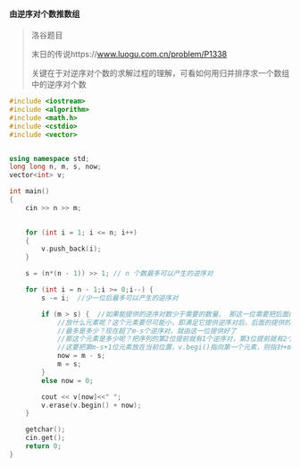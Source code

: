 #### 由逆序对个数推数组

> 洛谷题目
>
> 末日的传说https://www.luogu.com.cn/problem/P1338
>
> 关键在于对逆序对个数的求解过程的理解，可看如何用归并排序求一个数组中的逆序对个数





~~~c++
#include <iostream>
#include <algorithm>
#include <math.h>
#include <cstdio>
#include <vector>


using namespace std;
long long n, m, s, now;
vector<int> v;

int main()
{	
	cin >> n >> m;

	
	for (int i = 1; i <= n; i++)
	{
		v.push_back(i);
	}

	s = (n*(n - 1)) >> 1; // n 个数最多可以产生的逆序对

	for (int i = n - 1;i >= 0;i--) {
		s -= i;  //少一位后最多可以产生的逆序对

		if (m > s) {  //如果能提供的逆序对数少于需要的数量， 那这一位需要把后面的元素插前面
			//放什么元素呢？这个元素要尽可能小，即满足它提供逆序对后，后面的提供的逆序对最多
			//最多是多少？现在超了m-s个逆序对，就由这一位提供好了
			//那这个元素是多少呢？把序列的第2位提前就有1个逆序对，第3位提前就有2个逆序对
			//这要把第m-s+1位元素放在当前位置，v.begi()指向第一个元素，则指针+m-s就指向要提前的元素
			now = m - s;
			m = s;
		}
		else now = 0;

		cout << v[now]<<" ";
		v.erase(v.begin() + now);
	}

	getchar();
	cin.get();
	return 0;
}

~~~

